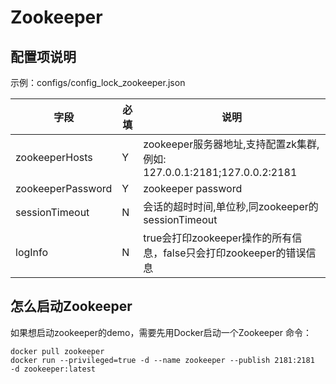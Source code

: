 # Zookeeper

## 配置项说明

示例：configs/config_lock_zookeeper.json

| 字段 | 必填 | 说明 |
| --- | --- | --- |
| zookeeperHosts | Y | zookeeper服务器地址,支持配置zk集群, 例如: 127.0.0.1:2181;127.0.0.2:2181 |
| zookeeperPassword | Y | zookeeper password|
| sessionTimeout | N | 会话的超时时间,单位秒,同zookeeper的sessionTimeout|
|logInfo|N|true会打印zookeeper操作的所有信息，false只会打印zookeeper的错误信息|

## 怎么启动Zookeeper

如果想启动zookeeper的demo，需要先用Docker启动一个Zookeeper 命令：

```shell
docker pull zookeeper
docker run --privileged=true -d --name zookeeper --publish 2181:2181  -d zookeeper:latest
```
